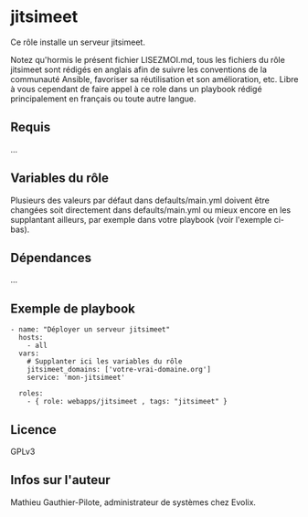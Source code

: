 jitsimeet
=====

Ce rôle installe un serveur jitsimeet. 

Notez qu'hormis le présent fichier LISEZMOI.md, tous les fichiers du rôle jitsimeet sont rédigés en anglais afin de suivre les conventions de la communauté Ansible, favoriser sa réutilisation et son amélioration, etc. Libre à vous cependant de faire appel à ce role dans un playbook rédigé principalement en français ou toute autre langue.

Requis
------

...

Variables du rôle
-----------------

Plusieurs des valeurs par défaut dans defaults/main.yml doivent être changées soit directement dans defaults/main.yml ou mieux encore en les supplantant ailleurs, par exemple dans votre playbook (voir l'exemple ci-bas).

Dépendances
------------

...

Exemple de playbook
-------------------

```
- name: "Déployer un serveur jitsimeet"
  hosts: 
    - all
  vars:
    # Supplanter ici les variables du rôle
    jitsimeet_domains: ['votre-vrai-domaine.org']
    service: 'mon-jitsimeet'

  roles:
    - { role: webapps/jitsimeet , tags: "jitsimeet" }
```

Licence
-------

GPLv3

Infos sur l'auteur
------------------

Mathieu Gauthier-Pilote, administrateur de systèmes chez Evolix.
